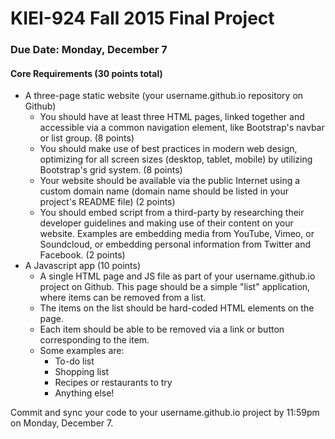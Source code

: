 # KIEI-924 Fall 2015 Final Project

### Due Date: Monday, December 7

#### Core Requirements (30 points total)

* A three-page static website (your username.github.io repository on Github)
  * You should have at least three HTML pages, linked together and accessible via a common navigation element, like Bootstrap's navbar or list group. (8 points)
  * You should make use of best practices in modern web design, optimizing for all screen sizes (desktop, tablet, mobile) by utilizing Bootstrap's grid system. (8 points)
  * Your website should be available via the public Internet using a custom domain name (domain name should be listed in your project's README file) (2 points)
  * You should embed script from a third-party by researching their developer guidelines and making use of their content on your website. Examples are embedding media from YouTube, Vimeo, or Soundcloud, or embedding personal information from Twitter and Facebook. (2 points)
* A Javascript app (10 points)
  * A single HTML page and JS file as part of your username.github.io project on Github. This page should be a simple "list" application, where items can be removed from a list. 
  * The items on the list should be hard-coded HTML elements on the page.
  * Each item should be able to be removed via a link or button corresponding to the item.
  * Some examples are:
    * To-do list
    * Shopping list
    * Recipes or restaurants to try
    * Anything else! 

Commit and sync your code to your username.github.io project by 11:59pm on Monday, December 7.